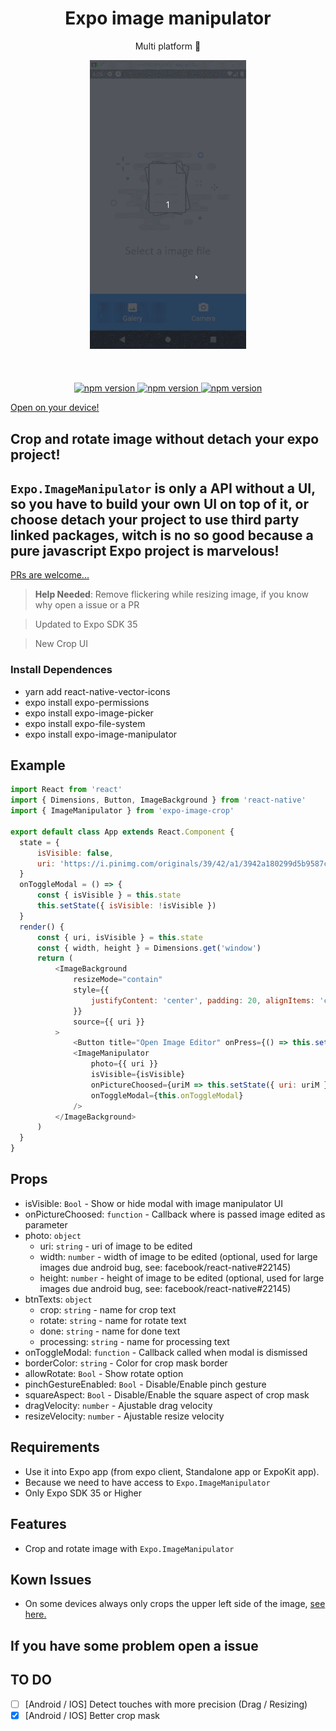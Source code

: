 <h1 align="center">Expo image manipulator</h1>
<p align="center">Multi platform 🚀</p>

<p align="center">
   <img width="250" src="./demo.gif"/>
   <br/>
   <br/>
   <br/>
   <br/>
   <a href="https://github.com/brunon80/expo-image-crop"><img alt="npm version" src="https://badge.fury.io/js/expo-image-crop.svg"/>
   <a href="https://github.com/brunon80/expo-image-crop"><img alt="npm version" src="https://img.shields.io/badge/platform-ios%2Fandroid-blue.svg"/>
   <a href="https://github.com/brunon80/expo-image-crop"><img alt="npm version" src="https://img.shields.io/badge/license-MIT-lightgrey.svg"/>
   <p align="center">
   
  <a href="https://exp.host/@koruja/expo-image-crop">Open on your device!</a>
</p>
</a>
</p>

## Crop and rotate image without detach your expo project!
## `Expo.ImageManipulator` is only a API without a UI, so you have to build your own UI on top of it, or choose detach your project to use third party linked packages, witch is no so good because a pure javascript Expo project is marvelous!

[PRs are welcome...](https://github.com/brunon80/expo-image-crop/pulls)

>**Help Needed**: Remove flickering while resizing image, if you know why open a issue or a PR

>Updated to Expo SDK 35

>New Crop UI


### Install Dependences
- yarn add react-native-vector-icons
- expo install expo-permissions
- expo install expo-image-picker
- expo install expo-file-system
- expo install expo-image-manipulator

## Example

```javascript
import React from 'react'
import { Dimensions, Button, ImageBackground } from 'react-native'
import { ImageManipulator } from 'expo-image-crop'

export default class App extends React.Component {
  state = {
      isVisible: false,
      uri: 'https://i.pinimg.com/originals/39/42/a1/3942a180299d5b9587c2aa8e09d91ecf.jpg',
  }
  onToggleModal = () => {
      const { isVisible } = this.state
      this.setState({ isVisible: !isVisible })
  }
  render() {
      const { uri, isVisible } = this.state
      const { width, height } = Dimensions.get('window')
      return (
          <ImageBackground
              resizeMode="contain"
              style={{
                  justifyContent: 'center', padding: 20, alignItems: 'center', height, width, backgroundColor: 'black',
              }}
              source={{ uri }}
          >
              <Button title="Open Image Editor" onPress={() => this.setState({ isVisible: true })} />
              <ImageManipulator
                  photo={{ uri }}
                  isVisible={isVisible}
                  onPictureChoosed={uriM => this.setState({ uri: uriM })}
                  onToggleModal={this.onToggleModal}
              />
          </ImageBackground>
      )
  }
}
```

## Props
* isVisible: `Bool` - Show or hide modal with image manipulator UI
* onPictureChoosed: `function` - Callback where is passed image edited as parameter
* photo: `object`
    * uri: `string` - uri of image to be edited
    * width: `number` - width of image to be edited (optional, used for large images due android bug, see: facebook/react-native#22145)
    * height: `number` - height of image to be edited (optional, used for large images due android bug, see: facebook/react-native#22145)
* btnTexts: `object`
    * crop: `string` - name for crop text
    * rotate: `string` - name for rotate text
    * done: `string` - name for done text
    * processing: `string` - name for processing text
* onToggleModal: `function` - Callback called when modal is dismissed
* borderColor: `string` - Color for crop mask border
* allowRotate: `Bool` - Show rotate option
* pinchGestureEnabled: `Bool` - Disable/Enable pinch gesture
* squareAspect: `Bool` - Disable/Enable the square aspect of crop mask
* dragVelocity: `number` - Ajustable drag velocity
* resizeVelocity: `number` - Ajustable resize velocity

## Requirements
* Use it into Expo app (from expo client, Standalone app or ExpoKit app).
* Because we need to have access to `Expo.ImageManipulator`
* Only Expo SDK 35 or Higher

## Features
* Crop and rotate image with `Expo.ImageManipulator`

## Kown Issues
* On some devices always only crops the upper left side of the image, [see here.](https://github.com/brunon80/expo-image-crop/issues/15)

## If you have some problem open a issue

## TO DO

- [ ] [Android / IOS] Detect touches with more precision (Drag / Resizing)
- [x] [Android / IOS] Better crop mask
